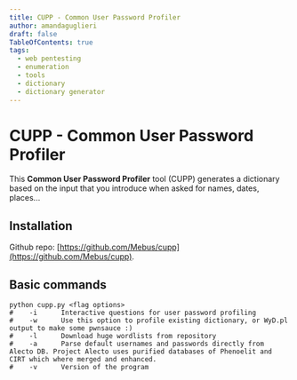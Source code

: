 ```yaml
---
title: CUPP - Common User Password Profiler
author: amandaguglieri
draft: false
TableOfContents: true
tags:
  - web pentesting
  - enumeration
  - tools
  - dictionary
  - dictionary generator
---
```


# CUPP - Common User Password Profiler

This **Common User Password Profiler** tool (CUPP) generates a dictionary based on the input that you introduce when asked for names, dates, places... 

## Installation

Github repo: [https://github.com/Mebus/cupp](https://github.com/Mebus/cupp).

## Basic commands

```
python cupp.py <flag options>
#    -i      Interactive questions for user password profiling
#    -w      Use this option to profile existing dictionary, or WyD.pl output to make some pwnsauce :)
#    -l      Download huge wordlists from repository
#    -a      Parse default usernames and passwords directly from Alecto DB. Project Alecto uses purified databases of Phenoelit and CIRT which where merged and enhanced.
#    -v      Version of the program
```

